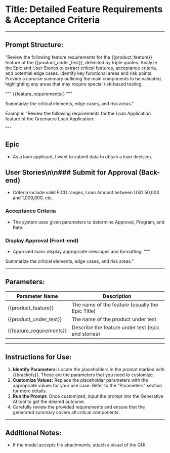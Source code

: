 # **Title:** Detailed Feature Requirements & Acceptance Criteria

---

## **Prompt Structure:**

"Review the following feature requirements for the {{product_feature}} feature of the {{product_under_test}}, delimited by triple quotes. Analyze the Epic and User Stories to extract critical features, acceptance criteria, and potential edge cases. Identify key functional areas and risk points. Provide a concise summary outlining the main components to be validated, highlighting any areas that may require special risk-based testing.

"""
{{feature_requirements}}
"""

Summarize the critical elements, edge cases, and risk areas."

Example:
"Review the following requirements for the Loan Application feature of the Greenacre Loan Application:

"""

## Epic

* As a loan applicant, I want to submit data to obtain a loan decision.

## User Stories\n\n### Submit for Approval (Back-end)

* Criteria include valid FICO ranges, Loan Amount between USD 50,000 and 1,000,000, etc.

### Acceptance Criteria

* The system uses given parameters to determine Approval, Program, and Rate.

### Display Approval (Front-end)

* Approved loans display appropriate messages and formatting.
"""

Summarize the critical elements, edge cases, and risk areas."

---

## **Parameters:**

| **Parameter Name**       | **Description**                                    |
|--------------------------|----------------------------------------------------|
| {{product_feature}}      | The name of the feature (usually the Epic Title)   |
| {{product_under_test}}   | The name of the product under test                 |
| {{feature_requirements}} | Describe the feature under test (epic and stories) |

---

## **Instructions for Use:**

1. **Identify Parameters:** Locate the placeholders in the prompt marked with {{brackets}}. These are the parameters that you need to customize.
2. **Customize Values:** Replace the placeholder parameters with the appropriate values for your use case. Refer to the "Parameters" section for more details.
3. **Run the Prompt:** Once customized, input the prompt into the Generative AI tool to get the desired outcome.
4. Carefully review the provided requirements and ensure that the generated summary covers all critical components.

---

## **Additional Notes:**

* If the model accepts file attachments, attach a visual of the GUI.
